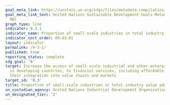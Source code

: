 ```yaml
---
goal_meta_link: https://unstats.un.org/sdgs/files/metadata-compilation/Metadata-Goal-9.pdf
goal_meta_link_text: United Nations Sustainable Development Goals Metadata (PDF 4.0
  MB)
graph_type: line
indicator: 9.3.1
indicator_name: Proportion of small-scale industries in total industry value added
indicator_sort_order: 09-03-01
layout: indicator
permalink: /9-3-1/
published: true
reporting_status: complete
sdg_goal: '9'
target: Increase the access of small-scale industrial and other enterprises, in particular
  in developing countries, to financial services, including affordable credit, and
  their integration into value chains and markets
target_id: '9.3'
title: Proportion of small-scale industries in total industry value added
un_custodian_agency: United Nations Industrial Development Organization (UNIDO)
un_designated_tier: '2'
---
```

